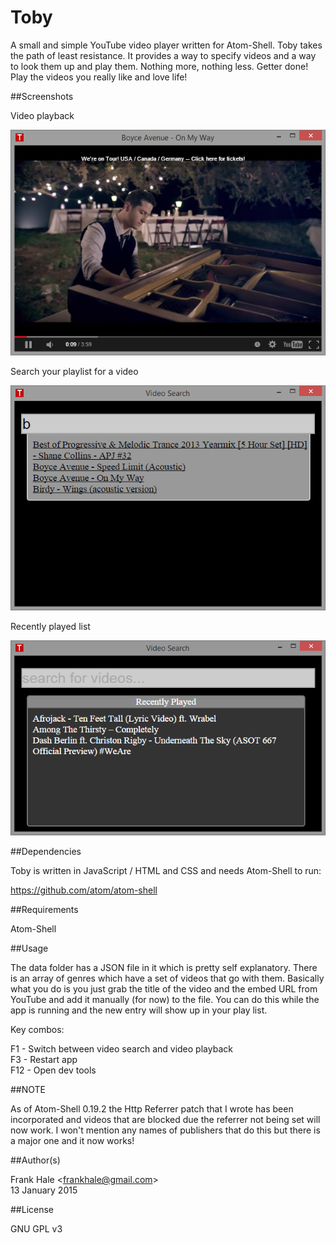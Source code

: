 Toby
====

A small and simple YouTube video player written for Atom-Shell. Toby takes the
path of least resistance. It provides a way to specify videos and a way to
look them up and play them. Nothing more, nothing less. Getter done! Play the
videos you really like and love life!

##Screenshots

Video playback

<img src="screenshots/toby-video-playback.png" alt="Video Playback"/>

Search your playlist for a video

<img src="screenshots/toby-video-search.png" alt="Video Selection"/>

Recently played list

<img src="screenshots/toby-recently-played.png" alt="Video Selection"/>

##Dependencies

Toby is written in JavaScript / HTML and CSS and needs Atom-Shell to run:

https://github.com/atom/atom-shell

##Requirements

Atom-Shell

##Usage

The data folder has a JSON file in it which is pretty self explanatory. There is
an array of genres which have a set of videos that go with them. Basically what
you do is you just grab the title of the video and the embed URL from YouTube
and add it manually (for now) to the file. You can do this while the app is
running and the new entry will show up in your play list.

Key combos:

F1 - Switch between video search and video playback  
F3 - Restart app  
F12 - Open dev tools

##NOTE

As of Atom-Shell 0.19.2 the Http Referrer patch that I wrote has been incorporated and
videos that are blocked due the referrer not being set will now work. I won't mention
any names of publishers that do this but there is a major one and it now works!

##Author(s)

Frank Hale &lt;frankhale@gmail.com&gt;  
13 January 2015

##License

GNU GPL v3
